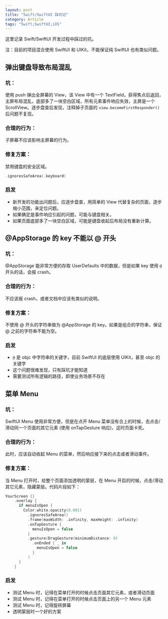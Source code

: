 ```yaml
---
layout: post
title: "Swift/SwiftUI 踩坑记"
category: Article
tags: "Swift;SwiftUI;iOS"
---
```


这里记录 Swift/SwiftUI 开发过程中踩过的坑。

<!-- more -->

注：目前的项目混合使用 SwiftUI 和 UIKit，不能保证纯 SwiftUI 也有类似问题。

## 弹出键盘导致布局混乱

### 坑：

使用 push 弹出全屏幕的 View，该 View 中有一个 TextField，获得焦点后返回，主屏布局混乱，底部多了一块空白区域，所有元素事件响应失效，主屏是一个 ScrollView。逐步盘查后发现，注释掉子页面的 `view.becomeFirstResponder()` 后问题不复现。

### 合理的行为：

子屏幕不应该影响主屏幕的行为。

### 修复方案：

禁用键盘的安全区域。

```swift
.ignoresSafeArea(.keyboard)
```

### 启发

- 新开发的功能出问题后，应逐步盘查，用简单的 View 代替复杂的页面，逐步缩小范围，来定位问题。
- 如果确定是事件响应引起的问题，可能与键盘相关。
- 如果页面底部多了一块空白区域，可能是键盘收起后布局没有重新计算。


## @AppStorage 的 key 不能以 @ 开头

### 坑：

@AppStorage 能非常方便的存取 UserDefaults 中的数据，但是如果 key 使用 `@` 开头的话，会报 crash。

### 合理的行为：

不应该报 crash，或者文档中应该有类似的说明。

### 修复方案：

不使用 @ 开头的字符串做为 @AppStorage 的 key。如果是组合的字符串，保证 @ 之前的字符串不能为空。

### 启发

- `@` 是 objc 中字符串的关键字，目前 SwiftUI 的底层使用 UIKit，甚至 objc 的关键字
- 这个问题很难发现，只有踩坑才能知道
- 需要测试所有逻辑的路径，即使业务场景不存在

## 菜单 Menu

### 坑：

SwiftUI Menu 使用非常方便，但是在点开 Menu 菜单没有合上的时候，去点击/滑动同一个页面的其它元素 (使用 onTapGesture 响应)，这时页面卡死。

### 合理的行为：

此时，应该自动收起 Menu 的菜单，然后响应接下来的点击或者滑动事件。

### 修复方案：

当 Menu 打开时，给整个页面添加透明的蒙层，在 Menu 开启的时候，点击/滑动其它元素，隐藏蒙层。代码片段如下：

```swift
YourScreen {}
    .overlay {
      if menuIsOpen {
        Color.white.opacity(0.001)
          .ignoresSafeArea()
          .frame(maxWidth: .infinity, maxHeight: .infinity)
          .onTapGesture {
            menuIsOpen = false
          }
          .gesture(DragGesture(minimumDistance: 0)
            .onEnded { _ in
              menuIsOpen = false
            }
          )
      }
    }
```

### 启发

- 测试 Menu 时，记得在菜单打开的时候点击页面其它元素，或者滑动页面
- 测试 Menu 时，记得在菜单打开的时候点击页面上的另一个 Menu 元素
- 测试 Menu 时，记得旋转屏幕
- 透明蒙层时一个好的方案
